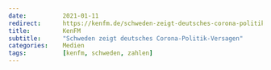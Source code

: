 ```yaml
---
date:          2021-01-11
redirect:      https://kenfm.de/schweden-zeigt-deutsches-corona-politik-versagen-von-christian-kreiss/
title:         KenFM
subtitle:      "Schweden zeigt deutsches Corona-Politik-Versagen"
categories:    Medien
tags:          [kenfm, schweden, zahlen]
---
```

